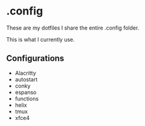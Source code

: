 # .config

These are my dotfiles I share the entire .config folder.

This is what I currently use.

## Configurations

* Alacritty
* autostart
* conky
* espanso
* functions
* helix
* tmux
* xfce4

